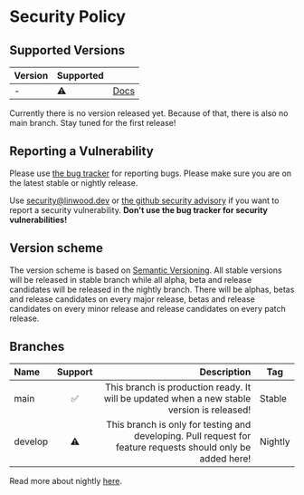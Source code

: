# Security Policy

## Supported Versions

| Version | Supported |                                                  |
| ------- | --------- | ------------------------------------------------ |
| -       | :warning: | [Docs](https://quokka.linwood.dev/docs/v1/intro) |

Currently there is no version released yet.
Because of that, there is also no main branch.
Stay tuned for the first release!

## Reporting a Vulnerability

Please use [the bug tracker](https://github.com/LinwoodDev/Quokka/issues) for reporting bugs. Please make sure you are on the latest stable or nightly release.

Use [security@linwood.dev](mailto:security@linwood.dev) or [the github security advisory](https://github.com/LinwoodDev/Quokka/security/advisories) if you want to report a security vulnerability.
**Don't use the bug tracker for security vulnerabilities!**

## Version scheme

The version scheme is based on [Semantic Versioning](https://semver.org/spec/v2.0.0.html). All stable versions will be released in stable branch while all alpha, beta and release candidates will be released in the nightly branch.
There will be alphas, betas and release candidates on every major release, betas and release candidates on every minor release and release candidates on every patch release.

## Branches

| Name    | Support |                                                                                                  Description | Tag     |
| :------ | :-----: | -----------------------------------------------------------------------------------------------------------: | ------- |
| main    |    ✅    |                   This branch is production ready. It will be updated when a new stable version is released! | Stable  |
| develop |    ⚠️    | This branch is only for testing and developing. Pull request for feature requests should only be added here! | Nightly |

Read more about nightly [here](https://quokka.linwood.dev/community/nightly).
